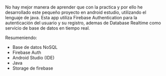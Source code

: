 No hay mejor manera de aprender que con la practica y por ello he desarrollado este pequeño proyecto en android estudio, utilizando el lenguaje de java.
Esta app utiliza Firebase Authentication para la autenticación del usuario y su registro, ademas de  Database Realtime como servicio de base de datos en tiempo real.

Resumeniendo: 
- Base de datos NoSQL
- Firebase Auth
- Android Studio (IDE)
- Java
- Storage de firebase
